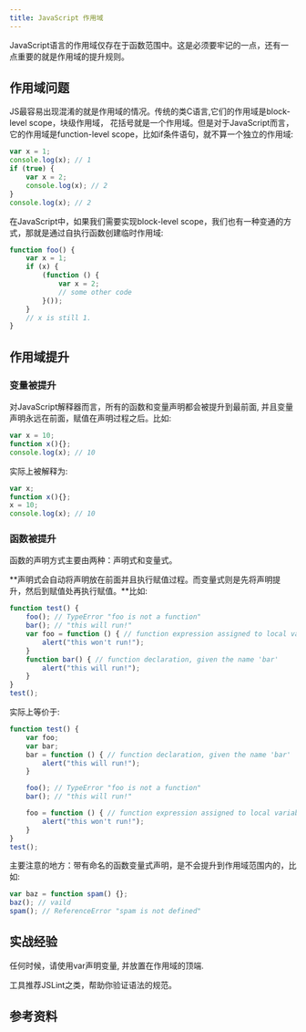 ```yaml
---
title: JavaScript 作用域
--- 
```


JavaScript语言的作用域仅存在于函数范围中。这是必须要牢记的一点，还有一点重要的就是作用域的提升规则。

## 作用域问题

JS最容易出现混淆的就是作用域的情况。传统的类C语言,它们的作用域是block-level scope，块级作用域， 花括号就是一个作用域。但是对于JavaScript而言，它的作用域是function-level scope，比如if条件语句，就不算一个独立的作用域:

```javascript
var x = 1;
console.log(x); // 1
if (true) {
    var x = 2;
    console.log(x); // 2
}
console.log(x); // 2
```

在JavaScript中，如果我们需要实现block-level scope，我们也有一种变通的方式，那就是通过自执行函数创建临时作用域:

```javascript
function foo() {
    var x = 1;
    if (x) {
        (function () {
            var x = 2;
            // some other code
        }());
    }
    // x is still 1.
}
```

## 作用域提升

### 变量被提升

对JavaScript解释器而言，所有的函数和变量声明都会被提升到最前面, 并且变量声明永远在前面，赋值在声明过程之后。比如:

```javascript
var x = 10;
function x(){};
console.log(x); // 10
```

实际上被解释为:

```js
var x;
function x(){};
x = 10;
console.log(x); // 10
```

### 函数被提升

函数的声明方式主要由两种：声明式和变量式。

**声明式会自动将声明放在前面并且执行赋值过程。而变量式则是先将声明提升，然后到赋值处再执行赋值。**比如:

```js
function test() {
    foo(); // TypeError "foo is not a function"
    bar(); // "this will run!"
    var foo = function () { // function expression assigned to local variable 'foo'
        alert("this won't run!");
    }
    function bar() { // function declaration, given the name 'bar'
        alert("this will run!");
    }
}
test();
```

实际上等价于:

```js
function test() {
    var foo;
    var bar;
    bar = function () { // function declaration, given the name 'bar'
        alert("this will run!");
    }

    foo(); // TypeError "foo is not a function"
    bar(); // "this will run!"

    foo = function () { // function expression assigned to local variable 'foo'
        alert("this won't run!");
    }
}
test();
```

主要注意的地方：带有命名的函数变量式声明，是不会提升到作用域范围内的，比如:

```js
var baz = function spam() {};
baz(); // vaild
spam(); // ReferenceError "spam is not defined"
```

## 实战经验

任何时候，请使用var声明变量, 并放置在作用域的顶端.

工具推荐JSLint之类，帮助你验证语法的规范。

## 参考资料

